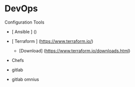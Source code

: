 # DevOps

Configuration Tools
- [ Ansible ] ()
- [ Terraform ] (https://www.terraform.io/)
   - [Download] (https://www.terraform.io/downloads.html)
- Chefs


- gitlab
- gitlab omnius
